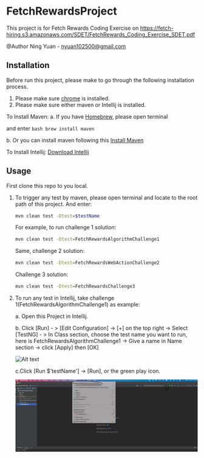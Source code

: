 # FetchRewardsProject

This project is for Fetch Rewards Coding Exercise on https://fetch-hiring.s3.amazonaws.com/SDET/FetchRewards_Coding_Exercise_SDET.pdf

@Author Ning Yuan - nyuan102500@gmail.com

## Installation

Before run this project, please make to go through the following installation process.
1. Please make sure [chrome](https://www.google.com/chrome/) is installed.
2. Please make sure either maven or Intellij is installed.


To Install Maven:
  a. If you have [Homebrew](https://brew.sh/), please open terminal 

and enter
      ```bash
      brew install maven
      ```

  b. Or you can install maven following this [Install Maven](https://maven.apache.org/install.html)
  
  
To Install Intellij: [Download Intellij](https://www.jetbrains.com/idea/download/#section=mac)


## Usage
First clone this repo to you local.

1. To trigger any test by maven, please open terminal and locate to the root path of this project. And enter:    
      ```bash
      mvn clean test -Dtest=$testName
      ```

      For example, to run challenge 1 solution:
      ```bash
      mvn clean test -Dtest=FetchRewardsAlgorithmChallenge1
      ```
      
      Same, challenge 2 solution:
      ```bash
      mvn clean test -Dtest=FetchRewardsWebActionChallenge2
      ```
      
      Challenge 3 solution:
      ```bash
      mvn clean test -Dtest=FetchRewardsChallenge3
      ```
      
 2. To run any test in Intellij, take challenge 1(FetchRewardsAlgorithmChallenge1) as example:
    

    a. Open this Project in Intellij.

    b. Click [Run] - > [Edit Configuration] -> [+] on the top right -> Select [TestNG] - > In Class section, choose the test name you want to run, 
    here is FetchRewardsAlgorithmChallenge1 -> Give a name in Name section -> click [Apply] then [OK]

    ![Alt text](https://github.com/tom102500/FetchRewardsProject/blob/main/ConfigTestNG.gif?raw=true)
    
    c.Click [Run $'testName'] -> [Run], or the green play icon.
    
    ![Alt text](https://github.com/tom102500/FetchRewardsProject/blob/main/RunTestNG.png?raw=true)
      
